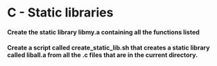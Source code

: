 # C - Static libraries
#### Create the static library libmy.a containing all the functions listed 
#### Create a script called create_static_lib.sh that creates a static library called liball.a from all the .c files that are in the current directory.
